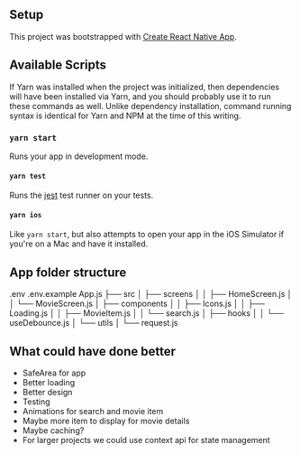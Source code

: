 ## Setup

This project was bootstrapped with [Create React Native App](https://github.com/react-community/create-react-native-app).

## Available Scripts

If Yarn was installed when the project was initialized, then dependencies will have been installed via Yarn, and you should probably use it to run these commands as well. Unlike dependency installation, command running syntax is identical for Yarn and NPM at the time of this writing.

### `yarn start`

Runs your app in development mode.

#### `yarn test`

Runs the [jest](https://github.com/facebook/jest) test runner on your tests.

#### `yarn ios`

Like `yarn start`, but also attempts to open your app in the iOS Simulator if you're on a Mac and have it installed.

## App folder structure
.env
.env.example
App.js
├── src
│   ├── screens
│   │   ├── HomeScreen.js
│   │   └── MovieScreen.js
│   ├── components
│   │   ├── Icons.js
│   │   ├── Loading.js
│   │   ├── MovieItem.js
│   │   └── search.js
│   ├── hooks
│   │   └── useDebounce.js
│   └── utils
│       └── request.js

## What could have done better

- SafeArea for app
- Better loading
- Better design
- Testing
- Animations for search and movie item
- Maybe more item to display for movie details
- Maybe caching?
- For larger projects we could use context api for state management